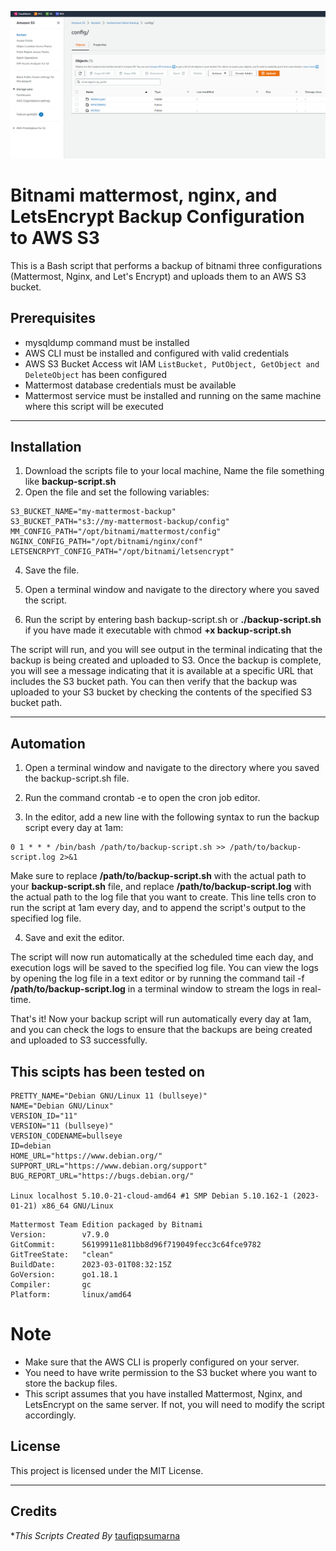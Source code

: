 <img src =./IMG/mmconf_AWS_S3.png/><br>

# Bitnami mattermost, nginx, and LetsEncrypt Backup Configuration to AWS S3
This is a Bash script that performs a backup of bitnami three configurations (Mattermost, Nginx, and Let's Encrypt) and uploads them to an AWS S3 bucket.

## Prerequisites
- mysqldump command must be installed
- AWS CLI must be installed and configured with valid credentials
- AWS S3 Bucket Access wit IAM  ``ListBucket, PutObject, GetObject and DeleteObject`` has been configured
- Mattermost database credentials must be available
- Mattermost service must be installed and running on the same machine where this script will be executed


<hr>

## Installation
1. Download the scripts file to your local machine, Name the file something like **backup-script.sh**
2. Open the file and set the following variables:

```
S3_BUCKET_NAME="my-mattermost-backup"
S3_BUCKET_PATH="s3://my-mattermost-backup/config"
MM_CONFIG_PATH="/opt/bitnami/mattermost/config"
NGINX_CONFIG_PATH="/opt/bitnami/nginx/conf"
LETSENCRPYT_CONFIG_PATH="/opt/bitnami/letsencrypt"
```
4. Save the file.

5. Open a terminal window and navigate to the directory where you saved the script.

6. Run the script by entering bash backup-script.sh or **./backup-script.sh** if you have made it executable with chmod **+x backup-script.sh**

The script will run, and you will see output in the terminal indicating that the backup is being created and uploaded to S3. Once the backup is complete, you will see a message indicating that it is available at a specific URL that includes the S3 bucket path. You can then verify that the backup was uploaded to your S3 bucket by checking the contents of the specified S3 bucket path.

<hr>

## Automation
1. Open a terminal window and navigate to the directory where you saved the backup-script.sh file.

2. Run the command crontab -e to open the cron job editor.

3. In the editor, add a new line with the following syntax to run the backup script every day at 1am:

```
0 1 * * * /bin/bash /path/to/backup-script.sh >> /path/to/backup-script.log 2>&1
```
Make sure to replace **/path/to/backup-script.sh** with the actual path to your **backup-script.sh** file, and replace **/path/to/backup-script.log** with the actual path to the log file that you want to create. This line tells cron to run the script at 1am every day, and to append the script's output to the specified log file.

4. Save and exit the editor.

The script will now run automatically at the scheduled time each day, and execution logs will be saved to the specified log file. You can view the logs by opening the log file in a text editor or by running the command tail -f **/path/to/backup-script.log** in a terminal window to stream the logs in real-time.

That's it! Now your backup script will run automatically every day at 1am, and you can check the logs to ensure that the backups are being created and uploaded to S3 successfully.

## This scipts has been tested on
```
PRETTY_NAME="Debian GNU/Linux 11 (bullseye)"
NAME="Debian GNU/Linux"
VERSION_ID="11"
VERSION="11 (bullseye)"
VERSION_CODENAME=bullseye
ID=debian
HOME_URL="https://www.debian.org/"
SUPPORT_URL="https://www.debian.org/support"
BUG_REPORT_URL="https://bugs.debian.org/"

Linux localhost 5.10.0-21-cloud-amd64 #1 SMP Debian 5.10.162-1 (2023-01-21) x86_64 GNU/Linux
```

```
Mattermost Team Edition packaged by Bitnami
Version:        v7.9.0
GitCommit:      56199911e811bb8d96f719049fecc3c64fce9782
GitTreeState:   "clean"
BuildDate:      2023-03-01T08:32:15Z
GoVersion:      go1.18.1
Compiler:       gc
Platform:       linux/amd64
```

# Note
- Make sure that the AWS CLI is properly configured on your server.
- You need to have write permission to the S3 bucket where you want to store the backup files.
- This script assumes that you have installed Mattermost, Nginx, and LetsEncrypt on the same server. If not, you will need to modify the script accordingly.

## License
This project is licensed under the MIT License.

<hr>

## Credits

**This Scripts Created By* [taufiqpsumarna](https://github.com/taufiqpsumarna)
